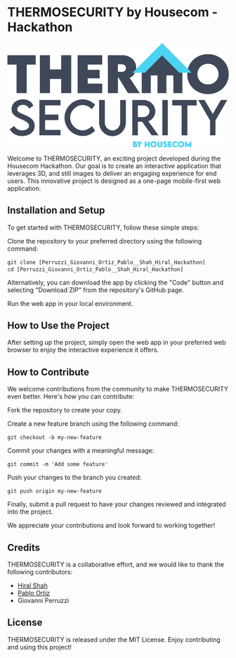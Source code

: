 # THERMOSECURITY by Housecom - Hackathon

![Main logo](images/Main_Logo_Colour.png "Main logo")

Welcome to THERMOSECURITY, an exciting project developed during the Housecom Hackathon. Our goal is to create an interactive application that leverages 3D, and still images to deliver an engaging experience for end users. This innovative project is designed as a one-page mobile-first web application.

## Installation and Setup

To get started with THERMOSECURITY, follow these simple steps:

Clone the repository to your preferred directory using the following command:

    git clone [Perruzzi_Giovanni_Ortiz_Pablo__Shah_Hiral_Hackathon]
    cd [Perruzzi_Giovanni_Ortiz_Pablo__Shah_Hiral_Hackathon]

Alternatively, you can download the app by clicking the "Code" button and selecting "Download ZIP" from the repository's GitHub page.

Run the web app in your local environment.

## How to Use the Project

After setting up the project, simply open the web app in your preferred web browser to enjoy the interactive experience it offers.

## How to Contribute

We welcome contributions from the community to make THERMOSECURITY even better. Here's how you can contribute:

Fork the repository to create your copy.

Create a new feature branch using the following command:

    git checkout -b my-new-feature

Commit your changes with a meaningful message:

    git commit -m 'Add some feature'

Push your changes to the branch you created:

    git push origin my-new-feature

Finally, submit a pull request to have your changes reviewed and integrated into the project.

We appreciate your contributions and look forward to working together!

## Credits

THERMOSECURITY is a collaborative effort, and we would like to thank the following contributors:

- [Hiral Shah](https://github.com/hiralshah7 "Personal Account")
- [Pablo Ortiz](https://github.com/ortizp978 "Personal Account")
- Giovanni Perruzzi

## License

THERMOSECURITY is released under the MIT License. Enjoy contributing and using this project!
